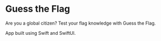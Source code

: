 # Guess the Flag  
Are you a global citizen? Test your flag knowledge with Guess the Flag.  

App built using Swift and SwiftUI.  
